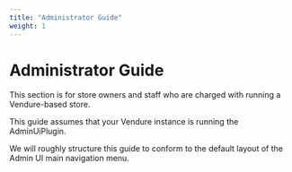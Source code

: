 ```yaml
---
title: "Administrator Guide"
weight: 1
---
```

 
# Administrator Guide

This section is for store owners and staff who are charged with running a Vendure-based store.

This guide assumes that your Vendure instance is running the AdminUiPlugin.

We will roughly structure this guide to conform to the default layout of the Admin UI main navigation menu. 
